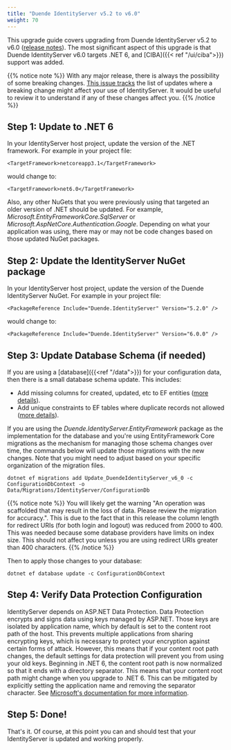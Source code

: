 ```yaml
---
title: "Duende IdentityServer v5.2 to v6.0"
weight: 70
---
```


This upgrade guide covers upgrading from Duende IdentityServer v5.2 to v6.0 ([release notes](https://github.com/DuendeSoftware/IdentityServer/releases/tag/6.0.0)).
The most significant aspect of this upgrade is that Duende IdentityServer v6.0 targets .NET 6, and [CIBA]({{< ref "/ui/ciba">}}) support was added.

{{% notice note %}}
With any major release, there is always the possibility of some breaking changes.
[This issue tracks](https://github.com/DuendeSoftware/IdentityServer/issues/351) the list of updates where a breaking change might affect your use of IdentityServer. It would be useful to review it to understand if any of these changes affect you.
{{% /notice %}}

## Step 1: Update to .NET 6

In your IdentityServer host project, update the version of the .NET framework. 
For example in your project file:

```
<TargetFramework>netcoreapp3.1</TargetFramework>
```

would change to: 

```
<TargetFramework>net6.0</TargetFramework>
```

Also, any other NuGets that you were previously using that targeted an older version of .NET should be updated.
For example, *Microsoft.EntityFrameworkCore.SqlServer* or *Microsoft.AspNetCore.Authentication.Google*.
Depending on what your application was using, there may or may not be code changes based on those updated NuGet packages. 

## Step 2: Update the IdentityServer NuGet package

In your IdentityServer host project, update the version of the Duende IdentityServer NuGet. 
For example in your project file:

```
<PackageReference Include="Duende.IdentityServer" Version="5.2.0" />
```

would change to: 

```
<PackageReference Include="Duende.IdentityServer" Version="6.0.0" />
```


## Step 3: Update Database Schema (if needed)

If you are using a [database]({{<ref "/data">}}) for your configuration data, then there is a small database schema update.
This includes:

* Add missing columns for created, updated, etc to EF entities ([more details](https://github.com/DuendeSoftware/IdentityServer/pull/356)).
* Add unique constraints to EF tables where duplicate records not allowed ([more details](https://github.com/DuendeSoftware/IdentityServer/pull/355)).

If you are using the *Duende.IdentityServer.EntityFramework* package as the implementation for the database and you're using EntityFramework Core migrations as the mechanism for managing those schema changes over time, the commands below will update those migrations with the new changes.
Note that you might need to adjust based on your specific organization of the migration files.

```
dotnet ef migrations add Update_DuendeIdentityServer_v6_0 -c ConfigurationDbContext -o Data/Migrations/IdentityServer/ConfigurationDb
```

{{% notice note %}}
You will likely get the warning "An operation was scaffolded that may result in the loss of data. Please review the migration for accuracy.". This is due to the fact that in this release the column length for redirect URIs (for both login and logout) was reduced from 2000 to 400. This was needed because some database providers have limits on index size. This should not affect you unless you are using redirect URIs greater than 400 characters.
{{% /notice %}}

Then to apply those changes to your database:

```
dotnet ef database update -c ConfigurationDbContext
```


## Step 4: Verify Data Protection Configuration
IdentityServer depends on ASP.NET Data Protection. Data Protection encrypts and signs data using keys managed by ASP.NET. Those keys are isolated by application name, which by default is set to the content root path of the host. This prevents multiple applications from sharing encrypting keys, which is necessary to protect your encryption against certain forms of attack. However, this means that if your content root path changes, the default settings for data protection will prevent you from using your old keys. Beginning in .NET 6, the content root path is now normalized so that it ends with a directory separator. This means that your content root path might change when you upgrade to .NET 6. This can be mitigated by explicitly setting the application name and removing the separator character. See [Microsoft's documentation for more information](https://learn.microsoft.com/en-us/aspnet/core/security/data-protection/configuration/overview?view=aspnetcore-6.0#setapplicationname).

## Step 5: Done!

That's it. Of course, at this point you can and should test that your IdentityServer is updated and working properly.
